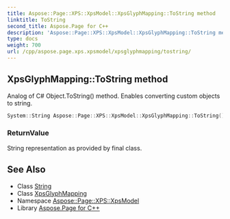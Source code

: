 ```yaml
---
title: Aspose::Page::XPS::XpsModel::XpsGlyphMapping::ToString method
linktitle: ToString
second_title: Aspose.Page for C++
description: 'Aspose::Page::XPS::XpsModel::XpsGlyphMapping::ToString method. Analog of C# Object.ToString() method. Enables converting custom objects to string in C++.'
type: docs
weight: 700
url: /cpp/aspose.page.xps.xpsmodel/xpsglyphmapping/tostring/
---
```

## XpsGlyphMapping::ToString method


Analog of C# Object.ToString() method. Enables converting custom objects to string.

```cpp
System::String Aspose::Page::XPS::XpsModel::XpsGlyphMapping::ToString() const override
```


### ReturnValue

String representation as provided by final class.

## See Also

* Class [String](../../../system/string/)
* Class [XpsGlyphMapping](../)
* Namespace [Aspose::Page::XPS::XpsModel](../../)
* Library [Aspose.Page for C++](../../../)
